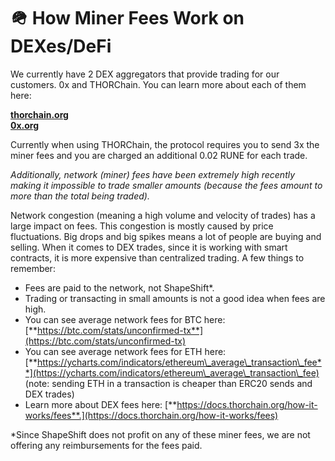# 🪖 How Miner Fees Work on DEXes/DeFi

We currently have 2 DEX aggregators that provide trading for our customers. 0x and THORChain. You can learn more about each of them here:

[**thorchain.org**](http://thorchain.org/)\
[**0x.org**](http://0x.org/)

Currently when using THORChain, the protocol requires you to send 3x the miner fees and you are charged an additional 0.02 RUNE for each trade.

_Additionally, network (miner) fees have been extremely high recently making it impossible to trade smaller amounts (because the fees amount to more than the total being traded)._

Network congestion (meaning a high volume and velocity of trades) has a large impact on fees. This congestion is mostly caused by price fluctuations. Big drops and big spikes means a lot of people are buying and selling. When it comes to DEX trades, since it is working with smart contracts, it is more expensive than centralized trading. A few things to remember:

* Fees are paid to the network, not ShapeShift\*.
* Trading or transacting in small amounts is not a good idea when fees are high.
* You can see average network fees for BTC here: [**https://btc.com/stats/unconfirmed-tx**](https://btc.com/stats/unconfirmed-tx)
* You can see average network fees for ETH here: [**https://ycharts.com/indicators/ethereum\_average\_transaction\_fee**](https://ycharts.com/indicators/ethereum\_average\_transaction\_fee) (note: sending ETH in a transaction is cheaper than ERC20 sends and DEX trades)
* Learn more about DEX fees here: [**https://docs.thorchain.org/how-it-works/fees**.](https://docs.thorchain.org/how-it-works/fees)

\*Since ShapeShift does not profit on any of these miner fees, we are not offering any reimbursements for the fees paid.
